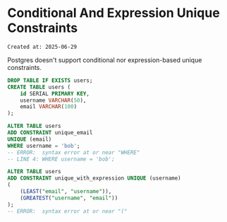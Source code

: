 # Conditional And Expression Unique Constraints

```
Created at: 2025-06-29
```

Postgres doesn't support conditional nor expression-based unique constraints.

```sql
DROP TABLE IF EXISTS users;
CREATE TABLE users (
    id SERIAL PRIMARY KEY,
    username VARCHAR(50),
    email VARCHAR(100)
);

ALTER TABLE users
ADD CONSTRAINT unique_email
UNIQUE (email)
WHERE username = 'bob';
-- ERROR:  syntax error at or near "WHERE"
-- LINE 4: WHERE username = 'bob';

ALTER TABLE users
ADD CONSTRAINT unique_with_expression UNIQUE (username)
(
    (LEAST("email", "username")),
    (GREATEST("username", "email"))
);
-- ERROR:  syntax error at or near "("
```
